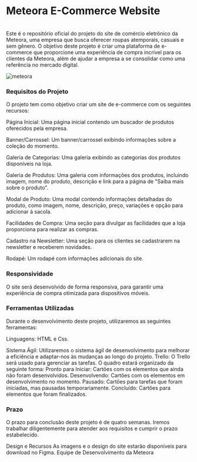 <h1>Meteora E-Commerce Website</h1>
<br>
Este é o repositório oficial do projeto do site de comércio eletrônico da Meteora, uma empresa que busca oferecer roupas atemporais, casuais e sem gênero. O objetivo deste projeto é criar uma plataforma de e-commerce que proporcione uma experiência de compra incrível para os clientes da Meteora, além de ajudar a empresa a se consolidar como uma referência no mercado digital.
<br>


![meteora](https://github.com/MCMMagnum/LojaMeteora/assets/129328666/200166af-aca3-415f-9ba0-301ff22b150a)

<h3>Requisitos do Projeto</h3>
O projeto tem como objetivo criar um site de e-commerce com os seguintes recursos:

Página Inicial: Uma página inicial contendo um buscador de produtos oferecidos pela empresa.

Banner/Carrossel: Um banner/carrossel exibindo informações sobre a coleção do momento.

Galeria de Categorias: Uma galeria exibindo as categorias dos produtos disponíveis na loja.

Galeria de Produtos: Uma galeria com informações dos produtos, incluindo imagem, nome do produto, descrição e link para a página de "Saiba mais sobre o produto".

Modal de Produto: Uma modal contendo informações detalhadas do produto, como imagem, nome, descrição, preço, variações e opção para adicionar à sacola.

Facilidades de Compra: Uma seção para divulgar as facilidades que a loja proporciona para realizar as compras.

Cadastro na Newsletter: Uma seção para os clientes se cadastrarem na newsletter e receberem novidades.

Rodapé: Um rodapé com informações adicionais do site.

<h3>Responsividade</h3>
O site será desenvolvido de forma responsiva, para garantir uma experiência de compra otimizada para dispositivos móveis.

<h3>Ferramentas Utilizadas</h3>
Durante o desenvolvimento deste projeto, utilizaremos as seguintes ferramentas:

Linguagens: HTML e Css.

Sistema Ágil: Utilizaremos o sistema ágil de desenvolvimento para melhorar a eficiência e adaptar-nos às mudanças ao longo do projeto.
Trello: O Trello será usado para gerenciar as tarefas. O quadro estará organizado da seguinte forma:
Pronto para Iniciar: Cartões com os elementos que ainda não foram desenvolvidos.
Desenvolvendo: Cartões com os elementos em desenvolvimento no momento.
Pausado: Cartões para tarefas que foram iniciadas, mas pausadas temporariamente.
Concluído: Cartões para elementos que foram finalizados.
<br>

<h3>Prazo</h3>
O prazo para conclusão deste projeto é de quatro semanas. Iremos trabalhar diligentemente para atender aos requisitos e cumprir o prazo estabelecido.

Design e Recursos
As imagens e o design do site estarão disponíveis para download no Figma.
Equipe de Desenvolvimento da Meteora
